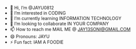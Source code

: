 - 👋 Hi, I’m @JAYU0812
- 👀 I’m interested in CODING
- 🌱 I’m currently learning INFORMATION TECHNOLOGY
- 💞️ I’m looking to collaborate IN YOUR COMPANY
- 📫 How to reach me MAIL ME @ JAY13SONI@GMAIL.COM
- 😄 Pronouns: JAYU
- ⚡ Fun fact: IAM A FOODIE 

<!---
JAYU0812/JAYU0812 is a ✨ special ✨ repository because its `README.md` (this file) appears on your GitHub profile.
You can click the Preview link to take a look at your changes.
--->
